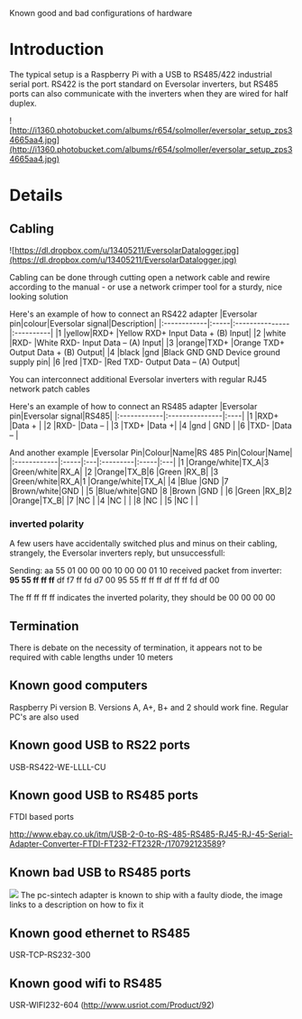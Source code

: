 Known good and bad configurations of hardware

# Introduction #

The typical setup is a Raspberry Pi with a USB to RS485/422 industrial serial port. RS422 is the port standard on Eversolar inverters, but RS485 ports can also communicate with the inverters when they are wired for half duplex.

![http://i1360.photobucket.com/albums/r654/solmoller/eversolar_setup_zps34665aa4.jpg](http://i1360.photobucket.com/albums/r654/solmoller/eversolar_setup_zps34665aa4.jpg)

# Details #
## Cabling ##
![https://dl.dropbox.com/u/13405211/EversolarDatalogger.jpg](https://dl.dropbox.com/u/13405211/EversolarDatalogger.jpg)

Cabling can be done through cutting open a network cable and rewire according to the manual - or use a network crimper tool for a sturdy, nice looking solution

Here's an example of how to connect an RS422 adapter
|Eversolar pin|colour|Eversolar signal|Description|
|:------------|:-----|:---------------|:----------|
|1            |yellow|RXD+            |Yellow RXD+ Input Data + (B) Input|
|2            |white |RXD-            |White RXD- Input Data – (A) Input|
|3            |orange|TXD+            |Orange TXD+ Output Data + (B) Output|
|4            |black |gnd             |Black GND GND Device ground supply pin|
|6            |red   |TXD-            |Red TXD- Output Data – (A) Output|


You can interconnect additional Eversolar inverters with regular RJ45 network patch cables

Here's an example of how to connect an RS485 adapter
|Eversolar pin|Eversolar signal|RS485|
|:------------|:---------------|:----|
|1            |RXD+            |Data + |
|2            |RXD-            |Data – |
|3            |TXD+            |Data +|
|4            |gnd             | GND |
|6            |TXD-            |Data – |

And another example
|Eversolar Pin|Colour|Name|RS 485 Pin|Colour|Name|
|:------------|:-----|:---|:---------|:-----|:---|
|1            |Orange/white|TX\_A|3         |Green/white|RX\_A|
|2            |Orange|TX\_B|6         |Green |RX\_B|
|3            |Green/white|RX\_A|1         |Orange/white|TX\_A|
|4            |Blue  |GND |7         |Brown/white|GND |
|5            |Blue/white|GND |8         |Brown |GND |
|6            |Green |RX\_B|2         |Orange|TX\_B|
|7            |NC    | |4   |NC        | |
|8            |NC    | |5   |NC        | |


### inverted polarity ###
A few users have accidentally switched plus and minus on their cabling, strangely, the Eversolar inverters reply, but unsuccessfull:

Sending: aa 55 01 00 00 00 10 00 00 01 10
received packet from inverter:
**95 55 ff ff ff** df f7 ff fd d7 00 95 55 ff ff ff df
ff ff fd df 00

The ff ff ff ff indicates the inverted polarity, they should be 00 00 00 00
## Termination ##
There is debate on the necessity of termination, it appears not to be required with cable lengths under 10 meters
## Known good computers ##
Raspberry Pi version B. Versions A, A+, B+ and 2 should work fine. Regular PC's are also used

## Known good USB to RS22 ports ##
USB-RS422-WE-LLLL-CU
## Known good USB to RS485 ports ##
FTDI based ports

http://www.ebay.co.uk/itm/USB-2-0-to-RS-485-RS485-RJ45-RJ-45-Serial-Adapter-Converter-FTDI-FT232-FT232R-/170792123589?

## Known **bad** USB to RS485 ports ##
[![](http://www.frederiksson.dk/danfoss/rs485.jpg)](http://www.frederiksson.dk/danfoss/rs-485.html)
The pc-sintech adapter is known to ship with a faulty diode, the image links to a description on how to fix it
## Known good ethernet to RS485 ##
USR-TCP-RS232-300

## Known good wifi to RS485 ##

USR-WIFI232-604 (http://www.usriot.com/Product/92) 

